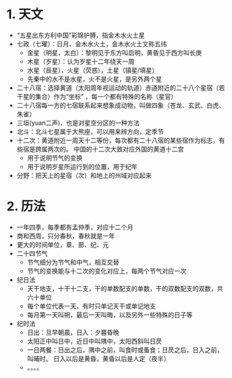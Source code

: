 # 1. 天文

- “五星出东方利中国”彩锦护膊，指金木水火土星
- 七政（七曜）：日月、金木水火土，金木水火土又称五纬
	- 金星（明星，太白）：黎明见于东方叫启明，黄昏见于西方叫长庚
	- 木星（岁星）：认为岁星十二年绕天一周
	- 水星（辰星），火星（荧惑），土星（镇星/填星）
	- 先秦中的水不是水星，火不是火星，是另外两个星
- 二十八宿：选择黄道（太阳周年视运动的轨道）赤道附近的二十八个星宿（若干星的集合）作为“坐标” ，每一个都有特殊的名称（星官）
- 二十八宿每一方的七宿联系起来想象成动物，叫做四象（苍龙、玄武、白虎、朱雀）
- 三垣(yuan二声)，也是对星空分区的一种方法
- 北斗：北斗七星属于大熊座，可以用来辨方向，定季节
- 十二次：黄道附近一周天十二等份，每次都有二十八宿的某些宿作为标志，有些宿是跨属两次的。 中国的十二次大致对应外国的黄道十二宫
	- 用于说明节气的变换
	- 用于说明岁星所运行到的位置，用于纪年
- 分野：把天上的星宿（次）和地上的州域对应起来 

# 2. 历法

- 一年四季，每季都有孟仲季，对应十二个月
- 商和西周，只分春秋，春秋就是一年
- 更大的时间单位，章、蔀、纪、元
- 二十四节气
	- 节气细分为节气和中气，相互交替
	- 节气的变换能与十二次的变化对应上，每两个节气对应一次
- 纪日法
	- 天干地支，十干十二支，干的单数配支的单数，干的双数配支的双数，共六十单位
	- 每个单位代表一天，有时只单记天干或单记地支
	- 每月第一天叫朔，最后一天叫晦，以及另外一些特殊的日子等
- 纪时法
	- 日出：旦早朝晨，日入：夕暮昏晚
	- 太阳正中叫日中，近日中叫隅中，太阳西斜叫日昃
	- 一日两餐：日出之后，隅中之前，叫食时或蚤食；日昃之后，日入之前，叫晡时。 日入以后是黄昏，黄昏以后是人定（夜半）
	- 。。。。